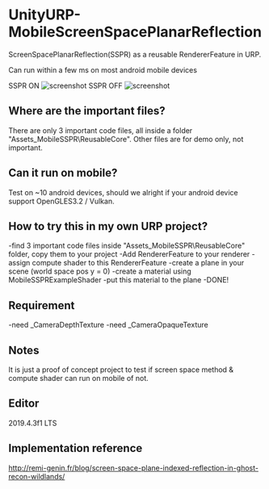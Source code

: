 # UnityURP-MobileScreenSpacePlanarReflection
 ScreenSpacePlanarReflection(SSPR) as a reusable RendererFeature in URP.

 Can run within a few ms on most android mobile devices
 
 SSPR ON
 ![screenshot](https://i.imgur.com/cNaVHLK.png)
 SSPR OFF
 ![screenshot](https://i.imgur.com/0WCIcTM.png)

 Where are the important files?
-------------------
 There are only 3 important code files, all inside a folder "Assets\_MobileSSPR\ReusableCore".
 Other files are for demo only, not important.
 
 Can it run on mobile?
-------------------
 Test on ~10 android devices, should we alright if your android device support OpenGLES3.2 / Vulkan.
 
 How to try this in my own URP project?
 -------------------
 -find 3 important code files inside "Assets\_MobileSSPR\ReusableCore" folder, copy them to your project
 -Add RendererFeature to your renderer
 -assign compute shader to this RendererFeature
 -create a plane in your scene (world space pos y = 0)
 -create a material using MobileSSPRExampleShader
 -put this material to the plane
 -DONE!
 
 Requirement
 -------------------
 -need _CameraDepthTexture
 -need _CameraOpaqueTexture
 
 Notes
 -------------------
 It is just a proof of concept project to test if screen space method & compute shader can run on mobile of not.
 
 Editor
 -------------------
2019.4.3f1 LTS

Implementation reference
-------------------
http://remi-genin.fr/blog/screen-space-plane-indexed-reflection-in-ghost-recon-wildlands/
 
 
